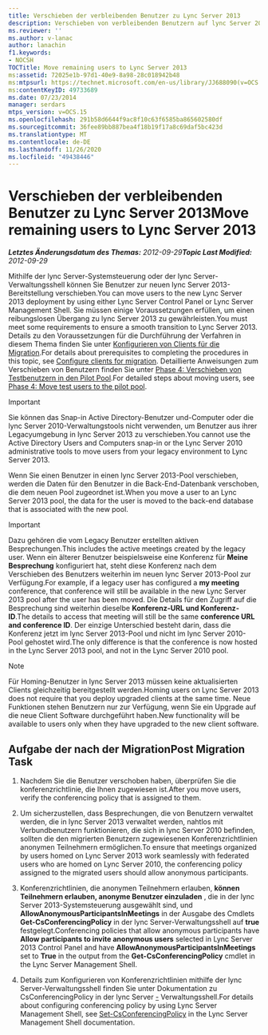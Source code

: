```yaml
---
title: Verschieben der verbleibenden Benutzer zu Lync Server 2013
description: Verschieben von verbleibenden Benutzern auf lync Server 2013
ms.reviewer: ''
ms.author: v-lanac
author: lanachin
f1.keywords:
- NOCSH
TOCTitle: Move remaining users to Lync Server 2013
ms:assetid: 72025e1b-97d1-40e9-8a98-28c018942b48
ms:mtpsurl: https://technet.microsoft.com/en-us/library/JJ688090(v=OCS.15)
ms:contentKeyID: 49733689
ms.date: 07/23/2014
manager: serdars
mtps_version: v=OCS.15
ms.openlocfilehash: 291b58d6644f9ac8f10c63f6585ba865602580df
ms.sourcegitcommit: 36fee89bb887bea4f18b19f17a8c69daf5bc423d
ms.translationtype: MT
ms.contentlocale: de-DE
ms.lasthandoff: 11/26/2020
ms.locfileid: "49438446"
---
```

# <a name="move-remaining-users-to-lync-server-2013"></a><span data-ttu-id="61b2f-103">Verschieben der verbleibenden Benutzer zu Lync Server 2013</span><span class="sxs-lookup"><span data-stu-id="61b2f-103">Move remaining users to Lync Server 2013</span></span>

<div data-xmlns="http://www.w3.org/1999/xhtml">

<div class="topic" data-xmlns="http://www.w3.org/1999/xhtml" data-msxsl="urn:schemas-microsoft-com:xslt" data-cs="https://msdn.microsoft.com/">

<div data-asp="https://msdn2.microsoft.com/asp">



</div>

<div id="mainSection">

<div id="mainBody"><span data-ttu-id="61b2f-104">

<span> </span></span><span class="sxs-lookup"><span data-stu-id="61b2f-104">

<span> </span></span></span>

<span data-ttu-id="61b2f-105">_**Letztes Änderungsdatum des Themas:** 2012-09-29_</span><span class="sxs-lookup"><span data-stu-id="61b2f-105">_**Topic Last Modified:** 2012-09-29_</span></span>

<span data-ttu-id="61b2f-106">Mithilfe der lync Server-Systemsteuerung oder der lync Server-Verwaltungsshell können Sie Benutzer zur neuen lync Server 2013-Bereitstellung verschieben.</span><span class="sxs-lookup"><span data-stu-id="61b2f-106">You can move users to the new Lync Server 2013 deployment by using either Lync Server Control Panel or Lync Server Management Shell.</span></span> <span data-ttu-id="61b2f-107">Sie müssen einige Voraussetzungen erfüllen, um einen reibungslosen Übergang zu lync Server 2013 zu gewährleisten.</span><span class="sxs-lookup"><span data-stu-id="61b2f-107">You must meet some requirements to ensure a smooth transition to Lync Server 2013.</span></span> <span data-ttu-id="61b2f-108">Details zu den Voraussetzungen für die Durchführung der Verfahren in diesem Thema finden Sie unter [Konfigurieren von Clients für die Migration](configure-clients-for-migration.md).</span><span class="sxs-lookup"><span data-stu-id="61b2f-108">For details about prerequisites to completing the procedures in this topic, see [Configure clients for migration](configure-clients-for-migration.md).</span></span> <span data-ttu-id="61b2f-109">Detaillierte Anweisungen zum Verschieben von Benutzern finden Sie unter [Phase 4: Verschieben von Testbenutzern in den Pilot Pool](phase-4-move-test-users-to-the-pilot-pool.md).</span><span class="sxs-lookup"><span data-stu-id="61b2f-109">For detailed steps about moving users, see [Phase 4: Move test users to the pilot pool](phase-4-move-test-users-to-the-pilot-pool.md).</span></span>

<div>


> [!IMPORTANT]  
> <span data-ttu-id="61b2f-110">Sie können das Snap-in Active Directory-Benutzer und-Computer oder die lync Server 2010-Verwaltungstools nicht verwenden, um Benutzer aus ihrer Legacyumgebung in lync Server 2013 zu verschieben.</span><span class="sxs-lookup"><span data-stu-id="61b2f-110">You cannot use the Active Directory Users and Computers snap-in or the Lync Server 2010 administrative tools to move users from your legacy environment to Lync Server 2013.</span></span>



</div>

<span data-ttu-id="61b2f-111">Wenn Sie einen Benutzer in einen lync Server 2013-Pool verschieben, werden die Daten für den Benutzer in die Back-End-Datenbank verschoben, die dem neuen Pool zugeordnet ist.</span><span class="sxs-lookup"><span data-stu-id="61b2f-111">When you move a user to an Lync Server 2013 pool, the data for the user is moved to the back-end database that is associated with the new pool.</span></span>

<div>


> [!IMPORTANT]  
> <span data-ttu-id="61b2f-112">Dazu gehören die vom Legacy Benutzer erstellten aktiven Besprechungen.</span><span class="sxs-lookup"><span data-stu-id="61b2f-112">This includes the active meetings created by the legacy user.</span></span> <span data-ttu-id="61b2f-113">Wenn ein älterer Benutzer beispielsweise eine Konferenz für <STRONG>Meine Besprechung</STRONG> konfiguriert hat, steht diese Konferenz nach dem Verschieben des Benutzers weiterhin im neuen lync Server 2013-Pool zur Verfügung.</span><span class="sxs-lookup"><span data-stu-id="61b2f-113">For example, if a legacy user has configured a <STRONG>my meeting</STRONG> conference, that conference will still be available in the new Lync Server 2013 pool after the user has been moved.</span></span> <span data-ttu-id="61b2f-114">Die Details für den Zugriff auf die Besprechung sind weiterhin dieselbe <STRONG>Konferenz-URL und Konferenz-ID</STRONG>.</span><span class="sxs-lookup"><span data-stu-id="61b2f-114">The details to access that meeting will still be the same <STRONG>conference URL and conference ID</STRONG>.</span></span> <span data-ttu-id="61b2f-115">Der einzige Unterschied besteht darin, dass die Konferenz jetzt im lync Server 2013-Pool und nicht im lync Server 2010-Pool gehostet wird.</span><span class="sxs-lookup"><span data-stu-id="61b2f-115">The only difference is that the conference is now hosted in the Lync Server 2013 pool, and not in the Lync Server 2010 pool.</span></span>



</div>

<div>


> [!NOTE]  
> <span data-ttu-id="61b2f-116">Für Homing-Benutzer in lync Server 2013 müssen keine aktualisierten Clients gleichzeitig bereitgestellt werden.</span><span class="sxs-lookup"><span data-stu-id="61b2f-116">Homing users on Lync Server 2013 does not require that you deploy upgraded clients at the same time.</span></span> <span data-ttu-id="61b2f-117">Neue Funktionen stehen Benutzern nur zur Verfügung, wenn Sie ein Upgrade auf die neue Client Software durchgeführt haben.</span><span class="sxs-lookup"><span data-stu-id="61b2f-117">New functionality will be available to users only when they have upgraded to the new client software.</span></span>



</div>

<div>

## <a name="post-migration-task"></a><span data-ttu-id="61b2f-118">Aufgabe der nach der Migration</span><span class="sxs-lookup"><span data-stu-id="61b2f-118">Post Migration Task</span></span>

1.  <span data-ttu-id="61b2f-119">Nachdem Sie die Benutzer verschoben haben, überprüfen Sie die konferenzrichtlinie, die Ihnen zugewiesen ist.</span><span class="sxs-lookup"><span data-stu-id="61b2f-119">After you move users, verify the conferencing policy that is assigned to them.</span></span>

2.  <span data-ttu-id="61b2f-120">Um sicherzustellen, dass Besprechungen, die von Benutzern verwaltet werden, die in lync Server 2013 verwaltet werden, nahtlos mit Verbundbenutzern funktionieren, die sich in lync Server 2010 befinden, sollten die den migrierten Benutzern zugewiesenen Konferenzrichtlinien anonymen Teilnehmern ermöglichen.</span><span class="sxs-lookup"><span data-stu-id="61b2f-120">To ensure that meetings organized by users homed on Lync Server 2013 work seamlessly with federated users who are homed on Lync Server 2010, the conferencing policy assigned to the migrated users should allow anonymous participants.</span></span>

3.  <span data-ttu-id="61b2f-121">Konferenzrichtlinien, die anonymen Teilnehmern erlauben, **können Teilnehmern erlauben, anonyme Benutzer einzuladen** , die in der lync Server 2013-Systemsteuerung ausgewählt sind, und **AllowAnonymousParticipantsInMeetings** in der Ausgabe des Cmdlets **Get-CsConferencingPolicy** in der lync Server-Verwaltungsshell auf **true** festgelegt.</span><span class="sxs-lookup"><span data-stu-id="61b2f-121">Conferencing policies that allow anonymous participants have **Allow participants to invite anonymous users** selected in Lync Server 2013 Control Panel and have **AllowAnonymousParticipantsInMeetings** set to **True** in the output from the **Get-CsConferencingPolicy** cmdlet in the Lync Server Management Shell.</span></span>

4.  <span data-ttu-id="61b2f-122">Details zum Konfigurieren von Konferenzrichtlinien mithilfe der lync Server-Verwaltungsshell finden Sie unter Dokumentation zu CsConferencingPolicy in der lync Server [-](https://docs.microsoft.com/powershell/module/skype/Set-CsConferencingPolicy) Verwaltungsshell.</span><span class="sxs-lookup"><span data-stu-id="61b2f-122">For details about configuring conferencing policy by using Lync Server Management Shell, see [Set-CsConferencingPolicy](https://docs.microsoft.com/powershell/module/skype/Set-CsConferencingPolicy) in the Lync Server Management Shell documentation.</span></span>

<span data-ttu-id="61b2f-123"></div>

</div>

<span> </span>

</div>

</div>

</span><span class="sxs-lookup"><span data-stu-id="61b2f-123"></div>

</div>

<span> </span>

</div>

</div>

</span></span></div>

